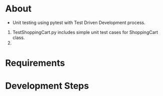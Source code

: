 # About
* Unit testing using pytest with Test Driven Development process.

1) TestShoppingCart.py includes simple unit test cases for ShoppingCart class.
2) 

# Requirements

# Development Steps
